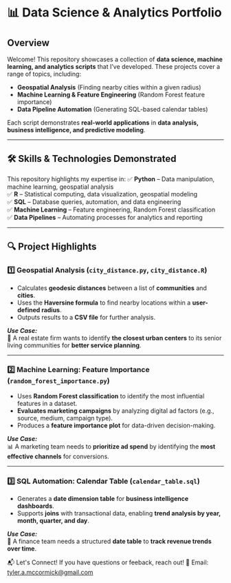 # 📊 Data Science & Analytics Portfolio

## **Overview**
Welcome! This repository showcases a collection of **data science, machine learning, and analytics scripts** that I’ve developed. These projects cover a range of topics, including:
- **Geospatial Analysis** (Finding nearby cities within a given radius)
- **Machine Learning & Feature Engineering** (Random Forest feature importance)
- **Data Pipeline Automation** (Generating SQL-based calendar tables)

Each script demonstrates **real-world applications** in **data analysis, business intelligence, and predictive modeling**.

---

## **🛠 Skills & Technologies Demonstrated**
This repository highlights my expertise in:
✅ **Python** – Data manipulation, machine learning, geospatial analysis  
✅ **R** – Statistical computing, data visualization, geospatial modeling  
✅ **SQL** – Database queries, automation, and data engineering  
✅ **Machine Learning** – Feature engineering, Random Forest classification  
✅ **Data Pipelines** – Automating processes for analytics and reporting  

---

## **🔍 Project Highlights**

### **1️⃣ Geospatial Analysis (`city_distance.py`, `city_distance.R`)**
- Calculates **geodesic distances** between a list of **communities** and **cities**.
- Uses the **Haversine formula** to find nearby locations within a **user-defined radius**.
- Outputs results to a **CSV file** for further analysis.

**_Use Case:_**  
📍 A real estate firm wants to identify **the closest urban centers** to its senior living communities for **better service planning**.

---

### **2️⃣ Machine Learning: Feature Importance (`random_forest_importance.py`)**
- Uses **Random Forest classification** to identify the most influential features in a dataset.
- **Evaluates marketing campaigns** by analyzing digital ad factors (e.g., source, medium, campaign type).
- Produces a **feature importance plot** for data-driven decision-making.

**_Use Case:_**  
📊 A marketing team needs to **prioritize ad spend** by identifying the **most effective channels** for conversions.

---

### **3️⃣ SQL Automation: Calendar Table (`calendar_table.sql`)**
- Generates a **date dimension table** for **business intelligence dashboards**.
- Supports **joins** with transactional data, enabling **trend analysis by year, month, quarter, and day**.

**_Use Case:_**  
📅 A finance team needs a structured **date table** to **track revenue trends over time**.

📬 Let's Connect!
If you have questions or feeback, reach out!
📧 Email: tyler.a.mccormick@gmail.com

